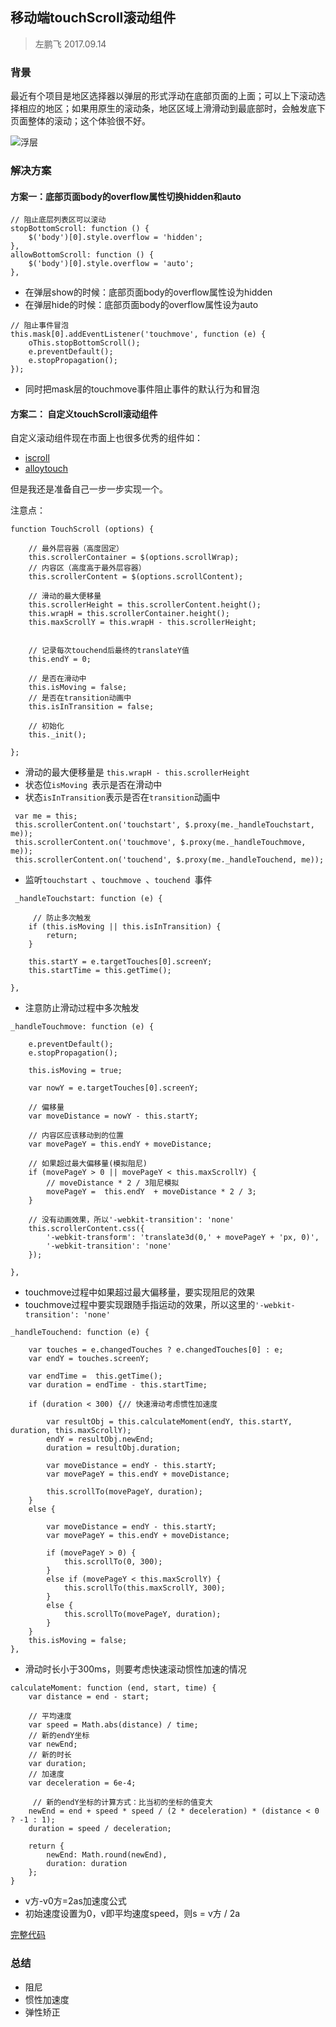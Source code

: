 ## 移动端touchScroll滚动组件

> 左鹏飞  2017.09.14

### 背景

最近有个项目是地区选择器以弹层的形式浮动在底部页面的上面；可以上下滚动选择相应的地区；如果用原生的滚动条，地区区域上滑滑动到最底部时，会触发底下页面整体的滚动；这个体验很不好。

![浮层](https://github.com/zuopf769/notebook/blob/master/fe/%E7%A7%BB%E5%8A%A8%E7%AB%AFtochscroll%E6%BB%9A%E5%8A%A8/1649e949ef67ecfbc4ef84421449ffae.png)


### 解决方案

#### 方案一：底部页面body的overflow属性切换hidden和auto

```
// 阻止底层列表区可以滚动
stopBottomScroll: function () {
    $('body')[0].style.overflow = 'hidden';
},
allowBottomScroll: function () {
    $('body')[0].style.overflow = 'auto';
},
```

+ 在弹层show的时候：底部页面body的overflow属性设为hidden
+ 在弹层hide的时候：底部页面body的overflow属性设为auto


```
// 阻止事件冒泡
this.mask[0].addEventListener('touchmove', function (e) {
    oThis.stopBottomScroll();
    e.preventDefault();
    e.stopPropagation();
});
```

+ 同时把mask层的touchmove事件阻止事件的默认行为和冒泡


#### 方案二： 自定义touchScroll滚动组件

自定义滚动组件现在市面上也很多优秀的组件如：

+ [iscroll](https://github.com/cubiq/iscroll/blob/master/build/iscroll-lite.js)
+ [alloytouch](https://github.com/AlloyTeam/AlloyTouch/blob/master/alloy_touch.js)

但是我还是准备自己一步一步实现一个。

注意点：

```
function TouchScroll (options) {

    // 最外层容器（高度固定）
    this.scrollerContainer = $(options.scrollWrap);
    // 内容区（高度高于最外层容器）
    this.scrollerContent = $(options.scrollContent);

    // 滑动的最大便移量
    this.scrollerHeight = this.scrollerContent.height();
    this.wrapH = this.scrollerContainer.height();
    this.maxScrollY = this.wrapH - this.scrollerHeight;


    // 记录每次touchend后最终的translateY值
    this.endY = 0;

    // 是否在滑动中
    this.isMoving = false;
    // 是否在transition动画中
    this.isInTransition = false;

    // 初始化
    this._init();

};

```
+ 滑动的最大便移量是 `this.wrapH - this.scrollerHeight`
+ 状态位`isMoving `表示是否在滑动中
+ 状态`isInTransition`表示是否在`transition`动画中



```
 var me = this;
 this.scrollerContent.on('touchstart', $.proxy(me._handleTouchstart, me));
 this.scrollerContent.on('touchmove', $.proxy(me._handleTouchmove, me));
 this.scrollerContent.on('touchend', $.proxy(me._handleTouchend, me));
```

+ 监听`touchstart `、`touchmove `、`touchend `事件



```
 _handleTouchstart: function (e) {
	
	 // 防止多次触发
    if (this.isMoving || this.isInTransition) {
        return;
    }

    this.startY = e.targetTouches[0].screenY;
    this.startTime = this.getTime();

},
```
+ 注意防止滑动过程中多次触发


```
_handleTouchmove: function (e) {

    e.preventDefault();
    e.stopPropagation();

    this.isMoving = true;

    var nowY = e.targetTouches[0].screenY;

    // 偏移量
    var moveDistance = nowY - this.startY;

    // 内容区应该移动到的位置
    var movePageY = this.endY + moveDistance;

    // 如果超过最大偏移量(模拟阻尼)
    if (movePageY > 0 || movePageY < this.maxScrollY) {
        // moveDistance * 2 / 3阻尼模拟
        movePageY =  this.endY  + moveDistance * 2 / 3;
    }

    // 没有动画效果，所以'-webkit-transition': 'none'
    this.scrollerContent.css({
        '-webkit-transform': 'translate3d(0,' + movePageY + 'px, 0)',
        '-webkit-transition': 'none'
    });

},
```
+ touchmove过程中如果超过最大偏移量，要实现阻尼的效果
+ touchmove过程中要实现跟随手指运动的效果，所以这里的`'-webkit-transition': 'none'`


```
_handleTouchend: function (e) {
      
    var touches = e.changedTouches ? e.changedTouches[0] : e;
    var endY = touches.screenY;

    var endTime =  this.getTime();
    var duration = endTime - this.startTime;

    if (duration < 300) {// 快速滑动考虑惯性加速度

        var resultObj = this.calculateMoment(endY, this.startY, duration, this.maxScrollY);
        endY = resultObj.newEnd;
        duration = resultObj.duration;

        var moveDistance = endY - this.startY;
        var movePageY = this.endY + moveDistance;

        this.scrollTo(movePageY, duration);
    }
    else {

        var moveDistance = endY - this.startY;
        var movePageY = this.endY + moveDistance;

        if (movePageY > 0) {
            this.scrollTo(0, 300);
        } 
        else if (movePageY < this.maxScrollY) {
            this.scrollTo(this.maxScrollY, 300);
        }
        else {
            this.scrollTo(movePageY, duration);
        }
    }
    this.isMoving = false;
},
```

+ 滑动时长小于300ms，则要考虑快速滚动惯性加速的情况


```
calculateMoment: function (end, start, time) {
    var distance = end - start;

    // 平均速度
    var speed = Math.abs(distance) / time;
    // 新的endY坐标
    var newEnd;
    // 新的时长
    var duration;
    // 加速度
    var deceleration = 6e-4;

	 // 新的endY坐标的计算方式：比当初的坐标的值变大
    newEnd = end + speed * speed / (2 * deceleration) * (distance < 0 ? -1 : 1);
    duration = speed / deceleration;

    return {
        newEnd: Math.round(newEnd),
        duration: duration
    };
}
```

+ v方-v0方=2as加速度公式
+ 初始速度设置为0，v即平均速度speed，则s =  v方 / 2a 


[完整代码](https://github.com/zuopf769/notebook/blob/master/fe/%E7%A7%BB%E5%8A%A8%E7%AB%AFtochscroll%E6%BB%9A%E5%8A%A8/touchScroll.html)

### 总结

+ 阻尼
+ 惯性加速度
+ 弹性矫正
